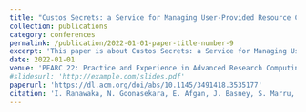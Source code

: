 ```yaml
---
title: "Custos Secrets: a Service for Managing User-Provided Resource Credential Secrets for Science Gateways"
collection: publications
category: conferences
permalink: /publication/2022-01-01-paper-title-number-9
excerpt: 'This paper is about Custos Secrets: a Service for Managing User-Provided Resource Credential Secrets for Science Gateways.'
date: 2022-01-01
venue: 'PEARC 22: Practice and Experience in Advanced Research Computing 2022'
#slidesurl: 'http://example.com/slides.pdf'
paperurl: 'https://dl.acm.org/doi/abs/10.1145/3491418.3535177'
citation: 'I. Ranawaka, N. Goonasekara, E. Afgan, J. Basney, S. Marru, and M. Pierce, "Custos Secrets: a Service for Managing User-Provided Resource Credential Secrets for Science Gateways," in Proc. Practice and Experience in Advanced Research Computing 2022: Revolutionary: Computing, Connections, You (PEARC 22), Boston, MA, USA, 2022, Art. no. 40, doi: 10.1145/3491418.3535177.'
---
```

